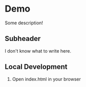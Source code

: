 # Demo

Some description!

## Subheader

I don't know what to write here.

## Local Development

1. Open index.html in your browser